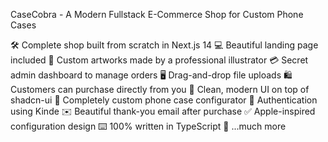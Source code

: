 CaseCobra - A Modern Fullstack E-Commerce Shop for Custom Phone Cases

🛠️ Complete shop built from scratch in Next.js 14
💻 Beautiful landing page included
🎨 Custom artworks made by a professional illustrator
💳 Secret admin dashboard to manage orders
🖥️ Drag-and-drop file uploads
🛍️ Customers can purchase directly from you
🌟 Clean, modern UI on top of shadcn-ui
🛒 Completely custom phone case configurator
🔑 Authentication using Kinde
✉️ Beautiful thank-you email after purchase
✅ Apple-inspired configuration design
⌨️ 100% written in TypeScript
🎁 ...much more
